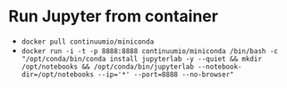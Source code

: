 # Run Jupyter from container

- `docker pull continuumio/miniconda`
- `docker run -i -t -p 8888:8888 continuumio/miniconda /bin/bash -c "/opt/conda/bin/conda install jupyterlab -y --quiet && mkdir /opt/notebooks && /opt/conda/bin/jupyterlab --notebook-dir=/opt/notebooks --ip='*' --port=8888 --no-browser"`
